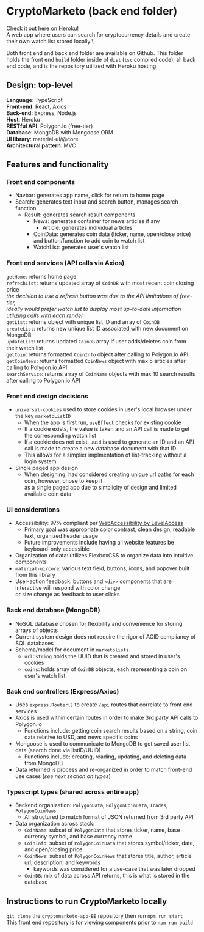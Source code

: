 # CryptoMarketo (back end folder)

[Check it out here on Heroku!](https://cryptomarketo.herokuapp.com/)\
A web app where users can search for cryptocurrency details and create their own watch list stored locally.\

Both front end and back end folder are available on Github. This folder holds the front end `build` folder inside of `dist` (`tsc` compiled code), all back end code, and is the repository utilized with Heroku hosting.

## Design: top-level

**Language**: TypeScript\
**Front-end**: React, Axios\
**Back-end**: Express, Node.js\
**Host**: Heroku\
**RESTful API**: Polygon.io (free-tier)\
**Database**: MongoDB with Mongoose ORM\
**UI library**: material-ui/@core\
**Architectural pattern**: MVC

## Features and functionality
### Front end components
- Navbar: generates app name, click for return to home page
- Search: generates text input and search button, manages search function    
  - Result: generates search result components
    - News: generates container for news articles if any
      - Article: generates individual articles
    - CoinData: generates coin data (ticker, name, open/close price) and button/function to add coin to watch list
    - WatchList: generates user's watch list

### Front end services (API calls via Axios)
`getHome`: returns home page\
`refreshList`: returns updated array of `CoinDB` with most recent coin closing price\
*the decision to use a refresh button was due to the API limitations of free-tier,* <br>
*ideally would prefer watch list to display most up-to-date information utilizing calls with each render*\
`getList`: returns object with unique list ID and array of `CoinDB`\
`createList`: returns new unique list ID associated with new document on MongoDB\
`updateList`: returns updated `CoinDB` array if user adds/deletes coin from their watch list\
`getCoin`: returns formatted `CoinInfo` object after calling to Polygon.io API\
`getCoinNews`: returns formatted `CoinNews` object with max 5 articles after calling to Polygon.io API\
`searchService`: returns array of `CoinName` objects with max 10 search results after calling to Polygon.io API

### Front end design decisions
- `universal-cookies` used to store cookies in user's local browser under the key `marketoListID`
  - When the app is first run, `useEffect` checks for existing cookie
  - If a cookie exists, the value is taken and an API call is made to get the corresponding watch list
  - If a cookie does not exist, `uuid` is used to generate an ID and an API call is made to create a new database document with that ID
  - This allows for a simplier implmentation of list-tracking without a login system
- Single paged app design
  - When designing, had considered creating unique url paths for each coin, however, chose to keep it <br>
  as a single paged app due to simplicity of design and limited available coin data

### UI considerations
- Accessibility: 97% compliant per [WebAccessibility by LevelAccess](https://www.webaccessibility.com/)
  - Primary goal was appropriate color contrast, clean design, readable text, organized header usage
  - Future improvements include having all website features be keyboard-only accessible 
- Organization of data: utilizes FlexboxCSS to organize data into intuitive components
- `material-ui/core`: various text field, buttons, icons, and popover built from this library
- User-action feedback: buttons and `<div>` components that are interactive will respond with color change<br>
or size change as feedback to user clicks

### Back end database (MongoDB)
- NoSQL database chosen for flexibility and convenience for storing arrays of objects
- Current system design does not require the rigor of ACID compliancy of SQL databases 
- Schema/model for document in `marketolists`
  - `url:string` holds the UUID that is created and stored in user's cookies
  - `coins`: holds array of `CoinDB` objects, each representing a coin on user's watch list

### Back end controllers (Express/Axios)
- Uses `express.Router()` to create `/api` routes that correlate to front end services
- Axios is used within certain routes in order to make 3rd party API calls to Polygon.io
  - Functions include: getting coin search results based on a string, coin data relative to USD, and news specific coins
- Mongoose is used to communicate to MongoDB to get saved user list data (search done via listID/UUID)
  - Functions include: creating, reading, updating, and deleting data from MongoDB
- Data returned is process and re-organized in order to match front-end use cases (*see next section on types*)

### Typescript types (shared across entire app)
- Backend organization: `PolygonData`, `PolygonCoinData`, `Trades`, `PolygonCoinNews`
  - All structured to match format of JSON returned from 3rd party API 
- Data organization across stack: 
  - `CoinName`: subset of `PolygonData` that stores ticker, name, base currency symbol, and base currency name
  - `CoinInfo`: subset of `PolygonCoinData` that stores symbol/ticker, date, and open/closing price
  - `CoinNews`: subset of `PolygonCoinNews` that stores title, author, article url, description, and keywords
    - keywords was considered for a use-case that was later dropped
  - `CoinDB`: mix of data across API returns, this is what is stored in the database 

## Instructions to run CryptoMarketo locally
`git clone` the `cryptomarketo-app-BE` repository then run `npm run start`\
This front end repository is for viewing components prior to `npm run build`
